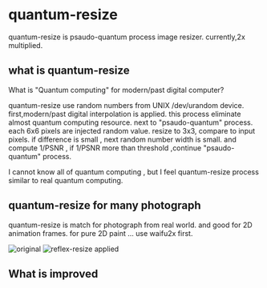 # quantum-resize
quantum-resize is psaudo-quantum process image resizer.
currently,2x multiplied.
## what is quantum-resize
What is "Quantum computing" for modern/past digital computer?

quantum-resize use random numbers from UNIX /dev/urandom device.
first,modern/past digital interpolation is applied. this process eliminate almost quantum computing resource.
next to "psaudo-quantum" process.
each 6x6 pixels are injected random value.
resize to 3x3, compare to input pixels.
if difference is small , next random number width is small.
and compute 1/PSNR , if 1/PSNR more than threshold ,continue "psaudo-quantum" process.

I cannot know all of quantum computing , but I feel quantum-resize process similar to real quantum computing.

## quantum-resize for many photograph
quantum-resize is match for photograph from real world.
and good for 2D animation frames.
for pure 2D paint ... use waifu2x first.

![original](miku-noisy.png "ORIGINAL")
![reflex-resize applied](miku-noisy-5x.png "reflex-resize applied")

## What is improved
